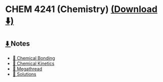 <link href="../../style.css" rel="stylesheet">

# CHEM 4241 (Chemistry) [(Download ⬇️)](https://minhaskamal.github.io/DownGit/#/home?url=https:%2F%2Fgithub.com%2Falvi-khan%2FIUT-Notes-Archive%2Ftree%2Fmain%2F/Semester%2002/CHEM%204241%20%28Chemistry%29)

## [⬇️ ](https://minhaskamal.github.io/DownGit/#/home?url=https:%2F%2Fgithub.com%2Falvi-khan%2FIUT-Notes-Archive%2Ftree%2Fmain%2F/Semester%2002/CHEM%204241%20%28Chemistry%29/Notes)Notes
- [📄 Chemical Bonding](./Notes/Chemical%20Bonding.docx)
- [📄 Chemical Kinetics](./Notes/Chemical%20Kinetics.docx)
- [📄 Megathread](./Notes/Megathread.docx)
- [📄 Solutions](./Notes/Solutions.docx)